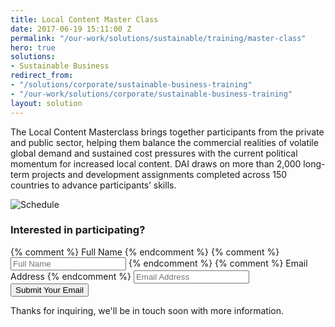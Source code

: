 ```yaml
---
title: Local Content Master Class
date: 2017-06-19 15:11:00 Z
permalink: "/our-work/solutions/sustainable/training/master-class"
hero: true
solutions:
- Sustainable Business
redirect_from:
- "/solutions/corporate/sustainable-business-training"
- "/our-work/solutions/corporate/sustainable-business-training"
layout: solution
---
```


The Local Content Masterclass brings together participants from the private
and public sector, helping them balance the commercial realities of volatile global
demand and sustained cost pressures with the current political momentum for increased
local content. DAI draws on more than 2,000 long-term projects and development assignments
completed across 150 countries to advance participants’ skills.

<!--do not edit this page-->

![Schedule](/uploads/New%20web%20banner.png)

<div class="form-wrapper">
<div class="lead-generator">
<h3>Interested in participating?</h3>
<form id="theForm" accept-charset="UTF-8" action="https://formkeep.com/f/e09f37e21611" method="POST">
<div class="form-controls--wrap">
<input type="hidden" name="utf8" value="✓">
<input type="hidden" name="source" id="source" value="">
<input type="hidden" name="campaign" id="campaign" value="">
{% comment %} <label for="name">Full Name</label> {% endcomment %}
{% comment %} <input type="name" id="name" name="name" placeholder="Full Name"> {% endcomment %}
{% comment %} <label for="email-address">Email Address</label> {% endcomment %}
<input type="email" id="email-address" name="email" placeholder="Email Address">
<button type="submit">Submit Your Email</button>
</div>
</form>
<p id="theForm-success">Thanks for inquiring, we'll be in touch soon with more information.</p>
<script>
var queryValues = {};

      $.each(window.location.href.split('?').pop().split('&'), function (i, v) {
        var v = v.split('=');
        if (v.length > 1) // prevent v\[1\] from erroring if no querystring present
          queryValues[v[0].toLowerCase() ] = v[1].toLowerCase();
      });
    
      if (queryValues.submit == 'success') {
        $('#theForm').css('display', 'none');
        $('#theForm-success').css('display', 'block');
      }
    
      if (typeof queryValues.source != "undefined") {
        var source = queryValues.source;
        $('#source').prop("value", source);
      }
      if (typeof queryValues.campaign != "undefined") {
        var campaign = queryValues.campaign;
        $('#campaign').prop("value", campaign);
      }
    
    </script>

</div>
</div>

## Participants are trained to:

* Drive local sustainable development when sourcing or making new investments

* Navigate and adhere to local content regulatory and legal frameworks

* Deliver tangible local benefits while balancing investment goals and social value

* Learn practical solutions that have been tried and tested in the field

* Reposition local content as a core element in sourcing goods and services competitively using new procurement,
  contract tendering, and evaluation techniques

* Design and implement programs to address gaps in the local supply chain, from enterprises to individual workers

## Course Modules

<div class="covid-carousel">
<div class="carousel-cell">
    <div class="year">
      <h3>Module 1</h3>
    </div>
    <div class="image"><img src="/uploads/master-class-module-1.jpg" alt=""></div>
    <div class="title">
      <h2>Strategy and Policy
        <hr class="bar">
      </h2>
    </div>
    <div class="text">
      <p>Examines the various local content laws, regulations, and policies around the world and assesses their effectiveness.</p>
    </div>
</div>
<div class="carousel-cell">
    <div class="year">
      <h3>Module 2</h3>
    </div>
    <div class="image"><img src="/uploads/master-class-module-2.jpg" alt=""></div>
    <div class="title">
      <h2>Forecasting, Plans, and Procurement Tactics
        <hr class="bar">
      </h2>
    </div>
    <div class="text">
      <p>Prepares participants to forecast local content scenarios linked to the procurement of goods and services and the employment of workforces for large projects.</p>
    </div>
</div>
<div class="carousel-cell">
    <div class="year">
      <h3>Module 3</h3>
    </div>
    <div class="image"><img src="/uploads/master-class-module-3.jpg" alt=""></div>
    <div class="title">
      <h2>Reporting, Impact Measurement, and Communications
        <hr class="bar">
      </h2>
    </div>
    <div class="text">
      <p>Trains practitioners on the methods for selecting the right metrics and key performance indicators, establishing the right data collection and analysis processes and standards, and “telling the story".</p>
    </div>
</div>
<div class="carousel-cell">
  <div class="year">
    <h3>Module 4</h3>
  </div>
    <div class="image"><img src="/uploads/master-class-module-4.jpg" alt=""></div>
    <div class="title">
      <h2>Investments: Supplier and Workforce Development
        <hr class="bar">
      </h2>
    </div>
    <div class="text">
      <p>Teaches the use of data and analytics to structure capacity building and local content programs that are commercially
      effective and economically beneficial.</p>
    </div>
 </div>
</div>

The price for the course is USD 3,770. Upon completion, you will receive a certificate. DAI is a BAC-accredited short-course provider.

<aside><h2 style="margin-bottom: 0rem; text-align: center;"><a href="https://www.dai.com//uploads/DAI_E-Training%20Catalogue2021-4af714.pdf">Download</a> the brochure for more details on the course content.</h2></aside>

## DAI's globally recognised and [accredited](https://www.the-bac.org/) Local Content Masterclass has been operating for more than 10 years and has trained more than 500 practitioners worldwide.

<blockquote>
<p>"Certainly the prime Local Content course in the market. Highly recommended".<br>—<em>Local Content Manager, International Oil Field Services Company</em></p>
</blockquote>

<blockquote>
<p>“The course was beyond my expectations. I thought I was coming for validation, but actually learnt many new insights.” <br>—<em>Head of Strategy and Policy Development, Nigerian Content Development Monitoring Board</em></p>
</blockquote>

<blockquote>
<p>"Very dynamic and interactive. Well balanced between theory and real-life examples.” <br>—<em>Local Content and Technology Manager, Shell Brazil Petroleo Ltd</em></p>
</blockquote>

## The course is led by experts working at the forefront of international development and local content policy.

<div class="bulma">
<div class="container">
<div class="columns">
<div class="column">
<a class="bulma-card" href="/who-we-are/our-team/zachary-kaplan">
<div class="card is-child">
<div class="card-image" style="padding: 1rem;">
<figure class="image is-128x128">
<img class="is-rounded" src="/uploads/Zach%20Photo.jpg" alt="Placeholder image">
</figure>
</div>
<div class="card-content">
<div class="media">
<div class="media-content">
<p class="title is-4">Zachary Kaplan</p>
<p class="subtitle is-6">Vice President, Sustainable Business Group</p>
</div>
</div>
<div class="content">
<p>Zachary has more than 10 years’ experience within the extractives industry, focusing on local content and policy, and leads activities related to local content, corporate social investment, and supplier development.</p>
</div>
</div>
</div>
</a>
</div>
<div class="column">
<a class="bulma-card" href="/who-we-are/our-team/chris-macdonald">
<div class="card is-child">
<div class="card-image" style="padding: 1rem;">
<figure class="image is-128x128">
<img class="is-rounded" src="/uploads/Chris_MacDonald_Photo.jpg" alt="Placeholder image">
</figure>
</div>
<div class="card-content">
<div class="media">
<div class="media-content">
<p class="title is-4">Christopher MacDonald</p>
<p class="subtitle is-6">Managing Director, Oman</p>
</div>
</div>
<div class="content">
<p>Chris is an experienced leader in developing local content strategy for the private sector. He played an instrumental role in introducing the concept of In-Country Value to the Oil and Gas sector.​​</p>
</div>
</div>
</div>
</a>
</div>
<div class="column">
<a class="bulma-card" href="/who-we-are/our-team/dorival-bettencourt">
<div class="card is-child">
<div class="card-image" style="padding: 1rem;">
<figure class="image is-128x128">
<img class="is-rounded" src="/uploads/Dorival_Bettencourt_photo.jpg" alt="Placeholder image">
</figure>
</div>
<div class="card-content">
<div class="media">
<div class="media-content">
<p class="title is-4">Dorival Bettencourt</p>
<p class="subtitle is-6">Director, Sustainable Business Group</p>
</div>
</div>
<div class="content">
<p>Dorival has more than 10 years’ experience in oil and gas investment, focusing on local content implementation, and leads activities related to local content, corporate social investment, and supplier development.</p>
</div>
</div>
</div>
</a>
</div>
</div>
</div>
</div>
<div class="form-wrapper">
<div class="lead-generator">
<h3>Interested in participating?</h3>
<form id="theForm" accept-charset="UTF-8" action="https://formkeep.com/f/e09f37e21611" method="POST">
<div class="form-controls--wrap">
<input type="hidden" name="utf8" value="✓">
<input type="hidden" name="source" id="source" value="">
<input type="hidden" name="campaign" id="campaign" value="">
{% comment %} <label for="name">Full Name</label> {% endcomment %}
{% comment %} <input type="name" id="name" name="name" placeholder="Full Name"> {% endcomment %}
{% comment %} <label for="email-address">Email Address</label> {% endcomment %}
<input type="email" id="email-address" name="email" placeholder="Email Address">
<button type="submit">Submit Your Email</button>
</div>
</form>
<p id="theForm-success">Thanks for inquiring, we'll be in touch soon with more information.</p>
<script>
var queryValues = {};

      $.each(window.location.href.split('?').pop().split('&'), function (i, v) {
        var v = v.split('=');
        if (v.length > 1) // prevent v\[1\] from erroring if no querystring present
          queryValues[v[0].toLowerCase() ] = v[1].toLowerCase();
      });
    
      if (queryValues.submit == 'success') {
        $('#theForm').css('display', 'none');
        $('#theForm-success').css('display', 'block');
      }
    
      if (typeof queryValues.source != "undefined") {
        var source = queryValues.source;
        $('#source').prop("value", source);
      }
      if (typeof queryValues.campaign != "undefined") {
        var campaign = queryValues.campaign;
        $('#campaign').prop("value", campaign);
      }
    
    </script>

</div>
</div>
<script>
$('.covid-carousel').flickity({
// options
cellAlign: 'left',
contain: true,
autoPlay: false,
wrapAround: true,
});
</script>